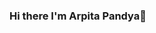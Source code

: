 ### Hi there I'm Arpita Pandya👋

<!--
**arpitapandya/arpitapandya** is a ✨ _special_ ✨ repository because its `README.md` (this file) appears on your GitHub profile.

const skills = {
    front-end : {
        languages : ["HTML", "CSS", "JavaScript", "TypeScript"],
        frameworks : ["React", "Redux", "Bootstrap", "jQuery", "Material UI"]
    }, 
    back-end : {
        languages : ["Node.js", "Python", "SQL"],
        frameworks : ["Flask", "Express"] 
    }, 
    testing : ["Jasmine", "Jest", "@testing-library/react", "unittest"],
    database : ["PostgreSQL"]
};

Here are some ideas to get you started:

- 🔭 I’m a Software Engineer
- 🌱 I’m currently learning React, AWS
- 👯 I’m looking to collaborate on challenging project
- 😄 Pronouns: she/her
-->
